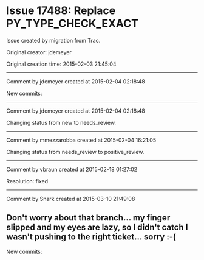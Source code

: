 # Issue 17488: Replace PY_TYPE_CHECK_EXACT

Issue created by migration from Trac.

Original creator: jdemeyer

Original creation time: 2015-02-03 21:45:04




---

Comment by jdemeyer created at 2015-02-04 02:18:48

New commits:


---

Comment by jdemeyer created at 2015-02-04 02:18:48

Changing status from new to needs_review.


---

Comment by mmezzarobba created at 2015-02-04 16:21:05

Changing status from needs_review to positive_review.


---

Comment by vbraun created at 2015-02-18 01:27:02

Resolution: fixed


---

Comment by Snark created at 2015-03-10 21:49:08

Don't worry about that branch... my finger slipped and my eyes are lazy, so I didn't catch I wasn't pushing to the right ticket... sorry :-(
----
New commits:
